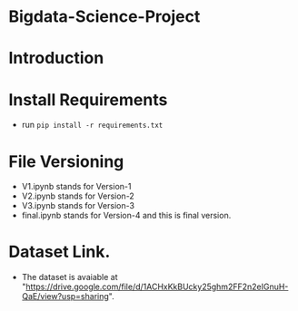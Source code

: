 # Bigdata-Science-Project
# Introduction

# Install Requirements
- run `pip install -r requirements.txt`
# File Versioning
- V1.ipynb stands for Version-1
- V2.ipynb stands for Version-2
- V3.ipynb stands for Version-3
- final.ipynb stands for Version-4 and this is final version.
# Dataset Link.
- The dataset is avaiable at "https://drive.google.com/file/d/1ACHxKkBUcky25ghm2FF2n2eIGnuH-QaE/view?usp=sharing".
